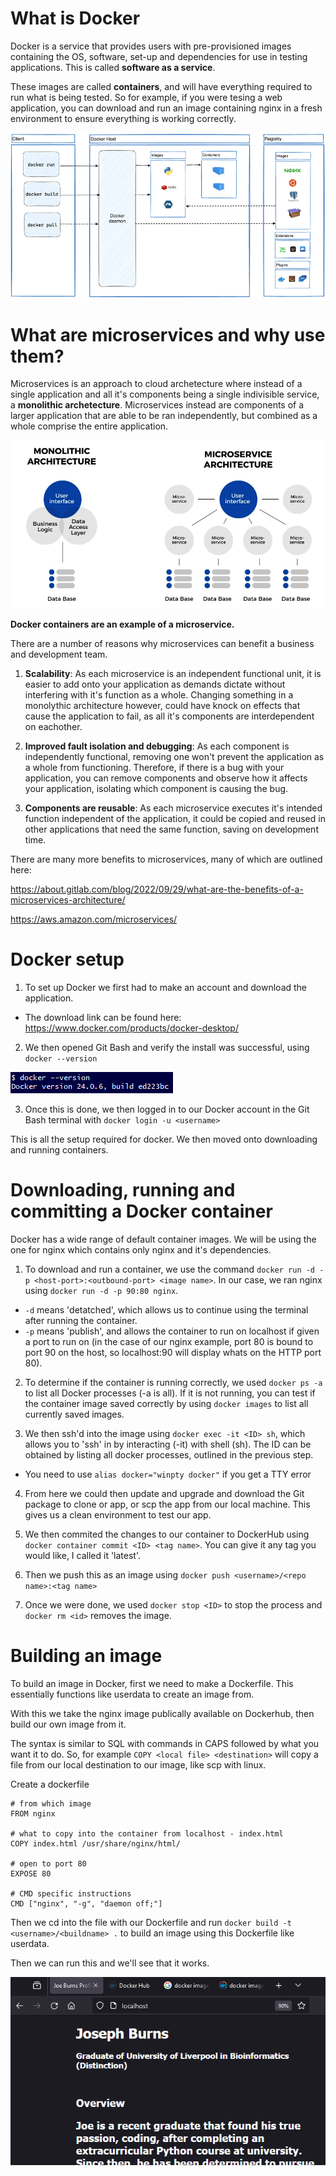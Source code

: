# What is Docker

Docker is a service that provides users with pre-provisioned images containing the OS, software, set-up and dependencies for use in testing applications. This is called **software as a service**. 

These images are called **containers**, and will have everything required to run what is being tested. So for example, if you were tesing a web application, you can download and run an image containing nginx in a fresh environment to ensure everything is working correctly.

![Alt text](image-1.png)

# What are microservices and why use them?

Microservices is an approach to cloud archetecture where instead of a single application and all it's components being a single indivisible service, a **monolithic archetecture**. Microservices instead are components of a larger application that are able to be ran independently, but combined as a whole comprise the entire application.

![Alt text](image-2.png)

**Docker containers are an example of a microservice.**

There are a number of reasons why microservices can benefit a business and development team.

1. **Scalability**: As each microservice is an independent functional unit, it is easier to add onto your application as demands dictate without interfering with it's function as a whole. Changing something in a monolythic architecture however, could have knock on effects that cause the application to fail, as all it's components are interdependent on eachother.

2. **Improved fault isolation and debugging**: As each component is independently functional, removing one won't prevent the application as a whole from functioning. Therefore, if there is a bug with your application, you can remove components and observe how it affects your application, isolating which component is causing the bug. 

3. **Components are reusable**: As each microservice executes it's intended function independent of the application, it could be copied and reused in other applications that need the same function, saving on development time.

There are many more benefits to microservices, many of which are outlined here:

https://about.gitlab.com/blog/2022/09/29/what-are-the-benefits-of-a-microservices-architecture/

https://aws.amazon.com/microservices/

# Docker setup

1. To set up Docker we first had to make an account and download the application.
- The download link can be found here: https://www.docker.com/products/docker-desktop/

2. We then opened Git Bash and verify the install was successful, using `docker --version`

![Alt text](image.png)

3. Once this is done, we then logged in to our Docker account in the Git Bash terminal with `docker login -u <username>`

This is all the setup required for docker. We then moved onto downloading and running containers.

# Downloading, running and committing a Docker container

Docker has a wide range of default container images. We will be using the one for nginx which contains only nginx and it's dependencies.

1. To download and run a container, we use the command `docker run -d -p <host-port>:<outbound-port> <image name>`. In our case, we ran nginx using `docker run -d -p 90:80 nginx`.
- `-d` means 'detatched', which allows us to continue using the terminal after running the container.
- `-p` means 'publish', and allows the container to run on localhost if given a port to run on (in the case of our nginx example, port 80 is bound to port 90 on the host, so localhost:90 will display whats on the HTTP port 80).

2. To determine if the container is running correctly, we used `docker ps -a` to list all Docker processes (-a is all). If it is not running, you can test if the container image saved correctly by using `docker images` to list all currently saved images.

3. We then ssh'd into the image using `docker exec -it <ID> sh`, which allows you to 'ssh' in by interacting (-it) with shell (sh). The ID can be obtained by listing all docker processes, outlined in the previous step.
- You need to use `alias docker="winpty docker"` if you get a TTY error

4. From here we could then update and upgrade and download the Git package to clone or app, or scp the app from our local machine. This gives us a clean environment to test our app.

5. We then commited the changes to our container to DockerHub using `docker container commit <ID> <tag name>`. You can give it any tag you would like, I called it 'latest'.

6. Then we push this as an image using `docker push <username>/<repo name>:<tag name>`

7. Once we were done, we used `docker stop <ID>` to stop the process and `docker rm <id>` removes the image.

# Building an image

To build an image in Docker, first we need to make a Dockerfile. This essentially functions like userdata to create an image from.

With this we take the nginx image publically available on Dockerhub, then build our own image from it.

The syntax is similar to SQL with commands in CAPS followed by what you want it to do. So, for example `COPY <local file> <destination>` will copy a file from our local destination to our image, like scp with linux.

Create a dockerfile
```
# from which image
FROM nginx

# what to copy into the container from localhost - index.html
COPY index.html /usr/share/nginx/html/

# open to port 80
EXPOSE 80

# CMD specific instructions
CMD ["nginx", "-g", "daemon off;"]
```

Then we cd into the file with our Dockerfile and run `docker build -t <username>/<buildname> .` to build an image using this Dockerfile like userdata.

Then we can run this and we'll see that it works.

![Alt text](image-3.png)

